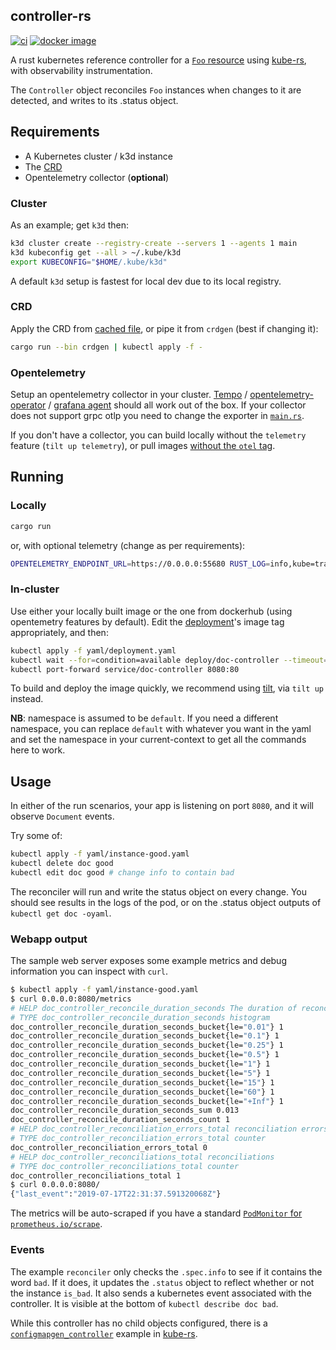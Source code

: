 ## controller-rs
[![ci](https://github.com/kube-rs/controller-rs/actions/workflows/ci.yml/badge.svg)](https://github.com/kube-rs/controller-rs/actions/workflows/ci.yml)
[![docker image](https://img.shields.io/docker/pulls/clux/controller.svg)](
https://hub.docker.com/r/clux/controller/tags/)

A rust kubernetes reference controller for a [`Foo` resource](https://github.com/kube-rs/controller-rs/blob/master/yaml/doc-crd.yaml) using [kube-rs](https://github.com/kube-rs/kube-rs/), with observability instrumentation.

The `Controller` object reconciles `Foo` instances when changes to it are detected, and writes to its .status object.

## Requirements
- A Kubernetes cluster / k3d instance
- The [CRD](yaml/crd.yaml)
- Opentelemetry collector (**optional**)

### Cluster
As an example; get `k3d` then:

```sh
k3d cluster create --registry-create --servers 1 --agents 1 main
k3d kubeconfig get --all > ~/.kube/k3d
export KUBECONFIG="$HOME/.kube/k3d"
```

A default `k3d` setup is fastest for local dev due to its local registry.

### CRD
Apply the CRD from [cached file](yaml/crd.yaml), or pipe it from `crdgen` (best if changing it):

```sh
cargo run --bin crdgen | kubectl apply -f -
```

### Opentelemetry
Setup an opentelemetry collector in your cluster. [Tempo](https://github.com/grafana/helm-charts/tree/main/charts/tempo) / [opentelemetry-operator](https://github.com/open-telemetry/opentelemetry-helm-charts/tree/main/charts/opentelemetry-operator) / [grafana agent](https://github.com/grafana/helm-charts/tree/main/charts/agent-operator) should all work out of the box. If your collector does not support grpc otlp you need to change the exporter in [`main.rs`](./src/main.rs).

If you don't have a collector, you can build locally without the `telemetry` feature (`tilt up telemetry`), or pull images [without the `otel` tag](https://hub.docker.com/r/clux/controller/tags/).

## Running

### Locally

```sh
cargo run
```

or, with optional telemetry (change as per requirements):

```sh
OPENTELEMETRY_ENDPOINT_URL=https://0.0.0.0:55680 RUST_LOG=info,kube=trace,controller=debug cargo run --features=telemetry
```

### In-cluster
Use either your locally built image or the one from dockerhub (using opentemetry features by default). Edit the [deployment](./yaml/deployment.yaml)'s image tag appropriately, and then:

```sh
kubectl apply -f yaml/deployment.yaml
kubectl wait --for=condition=available deploy/doc-controller --timeout=20s
kubectl port-forward service/doc-controller 8080:80
```

To build and deploy the image quickly, we recommend using [tilt](https://tilt.dev/), via `tilt up` instead.

**NB**: namespace is assumed to be `default`. If you need a different namespace, you can replace `default` with whatever you want in the yaml and set the namespace in your current-context to get all the commands here to work.

## Usage
In either of the run scenarios, your app is listening on port `8080`, and it will observe `Document` events.

Try some of:

```sh
kubectl apply -f yaml/instance-good.yaml
kubectl delete doc good
kubectl edit doc good # change info to contain bad
```

The reconciler will run and write the status object on every change. You should see results in the logs of the pod, or on the .status object outputs of `kubectl get doc -oyaml`.

### Webapp output
The sample web server exposes some example metrics and debug information you can inspect with `curl`.

```sh
$ kubectl apply -f yaml/instance-good.yaml
$ curl 0.0.0.0:8080/metrics
# HELP doc_controller_reconcile_duration_seconds The duration of reconcile to complete in seconds
# TYPE doc_controller_reconcile_duration_seconds histogram
doc_controller_reconcile_duration_seconds_bucket{le="0.01"} 1
doc_controller_reconcile_duration_seconds_bucket{le="0.1"} 1
doc_controller_reconcile_duration_seconds_bucket{le="0.25"} 1
doc_controller_reconcile_duration_seconds_bucket{le="0.5"} 1
doc_controller_reconcile_duration_seconds_bucket{le="1"} 1
doc_controller_reconcile_duration_seconds_bucket{le="5"} 1
doc_controller_reconcile_duration_seconds_bucket{le="15"} 1
doc_controller_reconcile_duration_seconds_bucket{le="60"} 1
doc_controller_reconcile_duration_seconds_bucket{le="+Inf"} 1
doc_controller_reconcile_duration_seconds_sum 0.013
doc_controller_reconcile_duration_seconds_count 1
# HELP doc_controller_reconciliation_errors_total reconciliation errors
# TYPE doc_controller_reconciliation_errors_total counter
doc_controller_reconciliation_errors_total 0
# HELP doc_controller_reconciliations_total reconciliations
# TYPE doc_controller_reconciliations_total counter
doc_controller_reconciliations_total 1
$ curl 0.0.0.0:8080/
{"last_event":"2019-07-17T22:31:37.591320068Z"}
```

The metrics will be auto-scraped if you have a standard [`PodMonitor` for `prometheus.io/scrape`](https://github.com/prometheus-community/helm-charts/blob/b69e89e73326e8b504102a75d668dc4351fcdb78/charts/prometheus/values.yaml#L1608-L1650).

### Events
The example `reconciler` only checks the `.spec.info` to see if it contains the word `bad`. If it does, it updates the `.status` object to reflect whether or not the instance `is_bad`. It also sends a kubernetes event associated with the controller. It is visible at the bottom of `kubectl describe doc bad`.

While this controller has no child objects configured, there is a [`configmapgen_controller`](https://github.com/kube-rs/kube-rs/blob/master/examples/configmapgen_controller.rs) example in [kube-rs](https://github.com/kube-rs/kube-rs/).
